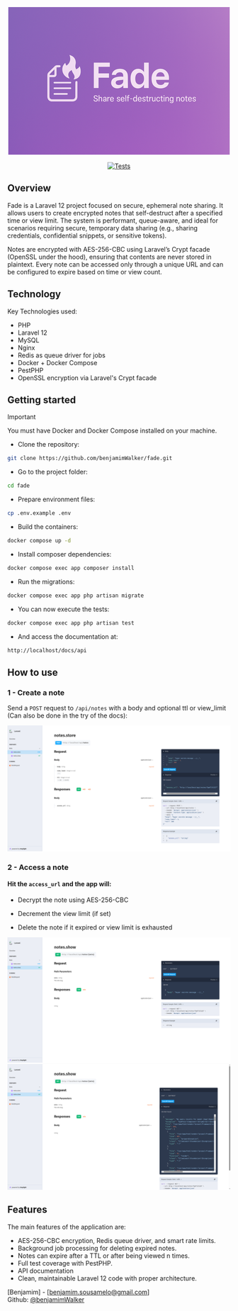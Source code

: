 <p align="center">
  <img src="https://raw.githubusercontent.com/benjamimWalker/fade/master/assets/logo.png" alt="Project logo" />
</p>
<p align="center">
  <a href="https://github.com/benjamimWalker/fade/actions/workflows/tests.yml">
    <img src="https://github.com/benjamimWalker/fade/actions/workflows/tests.yml/badge.svg" alt="Tests" />
  </a>
</p>


## Overview

Fade is a Laravel 12 project focused on secure, ephemeral note sharing. It allows users to create encrypted notes that self-destruct after a specified time or view limit. The system is performant, queue-aware, and ideal for scenarios requiring secure, temporary data sharing (e.g., sharing credentials, confidential snippets, or sensitive tokens).

Notes are encrypted with AES-256-CBC using Laravel’s Crypt facade (OpenSSL under the hood), ensuring that contents are never stored in plaintext. Every note can be accessed only through a unique URL and can be configured to expire based on time or view count.
## Technology

Key Technologies used:

* PHP
* Laravel 12
* MySQL
* Nginx
* Redis as queue driver for jobs
* Docker + Docker Compose
* PestPHP
* OpenSSL encryption via Laravel's Crypt facade

## Getting started

> [!IMPORTANT]  
> You must have Docker and Docker Compose installed on your machine.

* Clone the repository:
```sh
git clone https://github.com/benjamimWalker/fade.git
```

* Go to the project folder:
```sh
cd fade
```

* Prepare environment files:
```sh
cp .env.example .env
```

* Build the containers:
```sh
docker compose up -d
```

* Install composer dependencies:
```sh
docker compose exec app composer install
```

* Run the migrations:
```sh
docker compose exec app php artisan migrate
```

* You can now execute the tests:
```sh
docker compose exec app php artisan test
```

* And access the documentation at:
```sh
http://localhost/docs/api
```

## How to use

### 1 - Create a note

Send a `POST` request to `/api/notes` with a body and optional ttl or view_limit (Can also be done in the try of the docs):

![Content creation image](https://raw.githubusercontent.com/benjamimWalker/fade/master/assets/create_note.png)

### 2 - Access a note
#### Hit the `access_url` and the app will:

* Decrypt the note using AES-256-CBC

* Decrement the view limit (if set)

* Delete the note if it expired or view limit is exhausted

![Content creation image](https://raw.githubusercontent.com/benjamimWalker/fade/master/assets/retrieving_note.png)
![Content creation image](https://raw.githubusercontent.com/benjamimWalker/fade/master/assets/get_note_expired.png)

## Features

The main features of the application are:
- AES-256-CBC encryption, Redis queue driver, and smart rate limits.
- Background job processing for deleting expired notes.
- Notes can expire after a TTL or after being viewed n times.
- Full test coverage with PestPHP.
- API documentation
- Clean, maintainable Laravel 12 code with proper architecture.

[Benjamim] - [benjamim.sousamelo@gmail.com]<br>
Github: <a href="https://github.com/benjamimWalker">@benjamimWalker</a>

